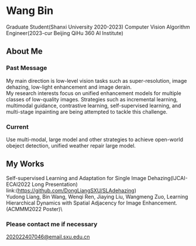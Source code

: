 # Wang Bin
Graduate Student(Shanxi University 2020-2023)
Computer Vision Algorithm Engineer(2023-cur Beijing QiHu 360 AI Institute)

## About Me
### Past Message
My main direction is low-level vision tasks such as super-resolution, image dehazing, low-light enhancement and image derain.\
My research interests focus on unified enhancement models for multiple classes of low-quality images. Strategies such as incremental learning, multimodal guidance, contrastive learning, self-supervised learning, and multi-stage inpainting are being attempted to tackle this challenge.
### Current 
Use multi-modal, large model and other strategies to achieve open-world obeject detection, unified weather repair large model.

## My Works
Self-supervised Learning and Adaptation for Single Image Dehazing(IJCAI-ECAI2022 Long Presentation)\
link:(https://github.com/DongLiangSXU/SLAdehazing) \
Yudong Liang, Bin Wang, Wenqi Ren, Jiaying Liu, Wangmeng Zuo, Learning Hierarchical Dynamics with Spatial Adjacency for Image Enhancement.(ACMMM2022 Poster)\
### Please contact me if necessary

202022407046@email.sxu.edu.cn
